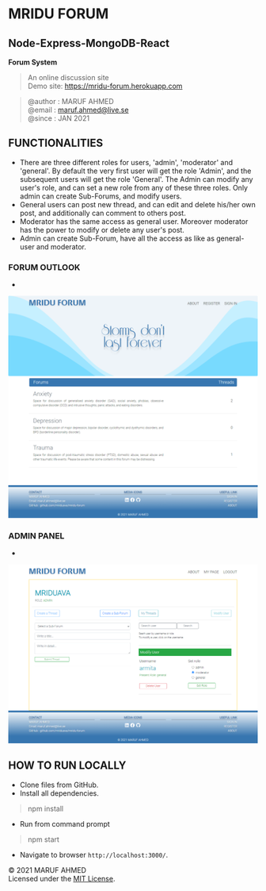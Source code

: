 # MRIDU FORUM
## Node-Express-MongoDB-React
**Forum System**<br>
>An online discussion site<br>
>Demo site: https://mridu-forum.herokuapp.com<br>

> @author : MARUF AHMED<br>
> @email  : maruf.ahmed@live.se<br>
> @since  : JAN 2021<br>


## FUNCTIONALITIES
* There are three different roles for users, 'admin', 'moderator' and 'general'. By default the very first user will get the role 'Admin', and the subsequent users will get the role 'General'. The Admin can modify any user's role, and can set a new role from any of these three roles. Only admin can create Sub-Forums, and modify users. 
* General users can post new thread, and can edit and delete his/her own post, and additionally can comment to others post. 
* Moderator has the same access as general user. Moreover moderator has the power to modify or delete any user's post.
* Admin can create Sub-Forum, have all the access as like as general-user and moderator.

### FORUM OUTLOOK
* 
![](/screenshot/mridu_forum.png)

### ADMIN PANEL
* 
![](/screenshot/mridu_forum_2.png)

## HOW TO RUN LOCALLY
* Clone files from GitHub. <br>
* Install all dependencies. 
> npm install
* Run from command prompt
> npm start
* Navigate to browser `http://localhost:3000/`. 

&copy; 2021 MARUF AHMED<br> 
Licensed under the [MIT License](LICENSE). 
